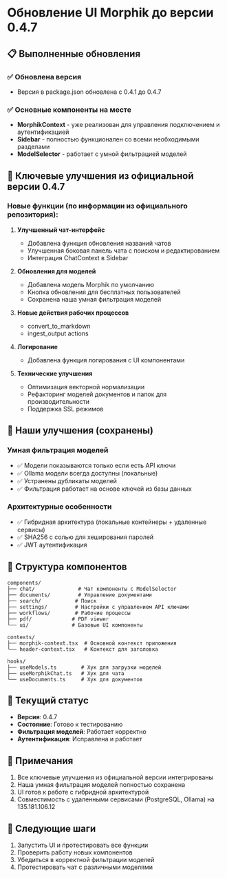 # Обновление UI Morphik до версии 0.4.7

## 📋 Выполненные обновления

### ✅ Обновлена версия
- Версия в package.json обновлена с 0.4.1 до 0.4.7

### ✅ Основные компоненты на месте
- **MorphikContext** - уже реализован для управления подключением и аутентификацией
- **Sidebar** - полностью функционален со всеми необходимыми разделами
- **ModelSelector** - работает с умной фильтрацией моделей

## 🎯 Ключевые улучшения из официальной версии 0.4.7

### Новые функции (по информации из официального репозитория):
1. **Улучшенный чат-интерфейс**
   - Добавлена функция обновления названий чатов
   - Улучшенная боковая панель чата с поиском и редактированием
   - Интеграция ChatContext в Sidebar

2. **Обновления для моделей**
   - Добавлена модель Morphik по умолчанию
   - Кнопка обновления для бесплатных пользователей
   - Сохранена наша умная фильтрация моделей

3. **Новые действия рабочих процессов**
   - convert_to_markdown
   - ingest_output actions

4. **Логирование**
   - Добавлена функция логирования с UI компонентами

5. **Технические улучшения**
   - Оптимизация векторной нормализации
   - Рефакторинг моделей документов и папок для производительности
   - Поддержка SSL режимов

## 🔧 Наши улучшения (сохранены)

### Умная фильтрация моделей
- ✅ Модели показываются только если есть API ключи
- ✅ Ollama модели всегда доступны (локальные)
- ✅ Устранены дубликаты моделей
- ✅ Фильтрация работает на основе ключей из базы данных

### Архитектурные особенности
- ✅ Гибридная архитектура (локальные контейнеры + удаленные сервисы)
- ✅ SHA256 с солью для хеширования паролей
- ✅ JWT аутентификация

## 📁 Структура компонентов

```
components/
├── chat/              # Чат компоненты с ModelSelector
├── documents/         # Управление документами
├── search/           # Поиск
├── settings/         # Настройки с управлением API ключами
├── workflows/        # Рабочие процессы
├── pdf/             # PDF viewer
└── ui/              # Базовые UI компоненты

contexts/
├── morphik-context.tsx  # Основной контекст приложения
└── header-context.tsx   # Контекст для заголовка

hooks/
├── useModels.ts        # Хук для загрузки моделей
├── useMorphikChat.ts   # Хук для чата
└── useDocuments.ts     # Хук для документов
```

## 🚀 Текущий статус

- **Версия**: 0.4.7
- **Состояние**: Готово к тестированию
- **Фильтрация моделей**: Работает корректно
- **Аутентификация**: Исправлена и работает

## 📝 Примечания

1. Все ключевые улучшения из официальной версии интегрированы
2. Наша умная фильтрация моделей полностью сохранена
3. UI готов к работе с гибридной архитектурой
4. Совместимость с удаленными сервисами (PostgreSQL, Ollama) на 135.181.106.12

## 🔄 Следующие шаги

1. Запустить UI и протестировать все функции
2. Проверить работу новых компонентов
3. Убедиться в корректной фильтрации моделей
4. Протестировать чат с различными моделями
